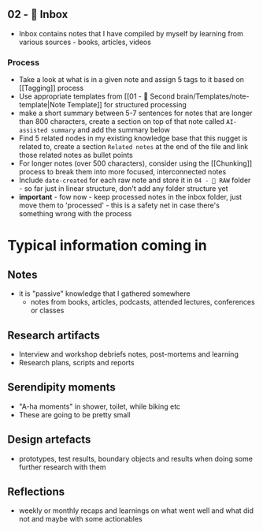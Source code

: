 ## 02 - 📩 Inbox
- Inbox contains notes that I have compiled by myself by learning from various sources - books, articles, videos
### Process
- Take a look at what is in a given note and assign 5 tags to it based on [[Tagging]] process
- Use appropriate templates from [[01 - 🤖 Second brain/Templates/note-template|Note Template]] for structured processing
- make a short summary between 5-7 sentences for notes that are longer than 800 characters, create a section on top of that note called `AI-assisted summary` and add the summary below
- Find 5 related nodes in my existing knowledge base that this nugget is related to, create a section `Related notes` at the end of the file and link those related notes as bullet points
- For longer notes (over 500 characters), consider using the [[Chunking]] process to break them into more focused, interconnected notes
- Include `date-created` for each raw note and store it in `04 - 💽 RAW` folder - so far just in linear structure, don't add any folder structure yet
- **important** - fow now - keep processed notes in the inbox folder, just move them to 'processed' - this is a safety net in case there's something wrong with the process

# Typical information coming in
## Notes
- it is "passive" knowledge that I gathered somewhere
	- notes from books, articles, podcasts, attended lectures, conferences or classes
## Research artifacts
- Interview and workshop debriefs notes, post-mortems and learning
- Research plans, scripts and reports
## Serendipity moments
- "A-ha moments" in shower, toilet, while biking etc
- These are going to be pretty small
## Design artefacts
- prototypes, test results, boundary objects and results when doing some further research with them
## Reflections
- weekly or monthly recaps and learnings on what went well and what did not and maybe with some actionables